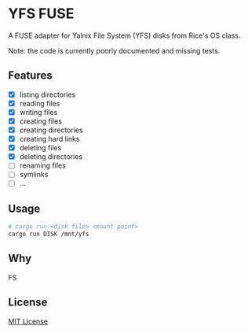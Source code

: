 # YFS FUSE

A FUSE adapter for Yalnix File System (YFS) disks from Rice's OS class.

Note: the code is currently poorly documented and missing tests.

## Features

- [x] listing directories
- [x] reading files
- [x] writing files
- [x] creating files
- [x] creating directories
- [x] creating hard links
- [x] deleting files
- [x] deleting directories
- [ ] renaming files
- [ ] symlinks
- [ ] …

## Usage

```sh
# cargo run <disk file> <mount point>
cargo run DISK /mnt/yfs
```

## Why

FS

## License

[MIT License](./LICENSE)
